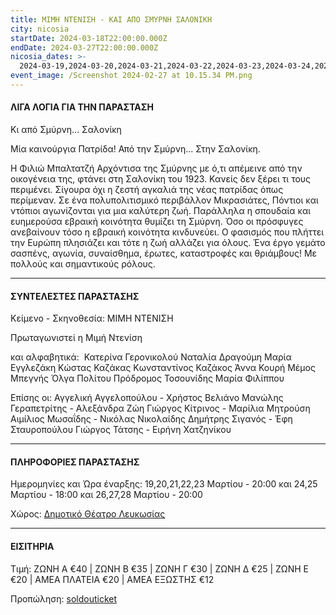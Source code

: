 ```yaml
---
title: ΜΙΜΗ ΝΤΕΝΙΣΗ - ΚΑΙ ΑΠΟ ΣΜΥΡΝΗ ΣΑΛΟΝΙΚΗ
city: nicosia
startDate: 2024-03-18T22:00:00.000Z
endDate: 2024-03-27T22:00:00.000Z
nicosia_dates: >-
  2024-03-19,2024-03-20,2024-03-21,2024-03-22,2024-03-23,2024-03-24,2024-03-25,2024-03-26,2024-03-27,2024-03-28
event_image: /Screenshot 2024-02-27 at 10.15.34 PM.png
---
```


#### ΛΙΓΑ ΛΟΓΙΑ ΓΙΑ ΤΗΝ ΠΑΡΑΣΤΑΣΗ

Κι από Σμύρνη... Σαλονίκη

Μία καινούργια Πατρίδα! Από την Σμύρνη... Στην Σαλονίκη. 

Η Φιλιώ Μπαλτατζή Αρχόντισα της Σμύρνης με ό,τι απέμεινε από την οικογένεια της, φτάνει στη Σαλονίκη του 1923. Κανείς δεν ξέρει τι τους περιμένει. Σίγουρα όχι η ζεστή αγκαλιά της νέας πατρίδας όπως περίμεναν. Σε ένα πολυπολιτισμικό περιβάλλον Μικρασιάτες, Πόντιοι και ντόπιοι αγωνίζονται για μια καλύτερη ζωή. Παράλληλα η σπουδαία και ευημερούσα εβραική κοινότητα θυμίζει τη Σμύρνη. Όσο οι πρόσφυγες ανεβαίνουν τόσο η εβραική κοινότητα κινδυνεύει. Ο φασισμός που πλήττει την Ευρώπη πλησιάζει και τότε η ζωή αλλάζει για όλους. Ένα έργο γεμάτο σασπένς, αγωνία, συναίσθημα, έρωτες, καταστροφές και θριάμβους! Με πολλούς και σημαντικούς ρόλους.

***

#### ΣΥΝΤΕΛΕΣΤΕΣ ΠΑΡΑΣΤΑΣΗΣ

Κείμενο - Σκηνοθεσία: ΜΙΜΗ ΝΤΕΝΙΣΗ

Πρωταγωνιστεί η Μιμή Ντενίση

και αλφαβητικά: 
Κατερίνα Γερονικολού
Ναταλία Δραγούμη
Μαρία Εγγλεζάκη
Κώστας Καζάκας
Κωνσταντίνος Καζάκος
Άννα Κουρή
Μέμος Μπεγνής
Όλγα Πολίτου
Πρόδρομος Τοσουνίδης
Μαρία Φιλίππου

Επίσης οι:
Αγγελική Αγγελοπούλου - Χρήστος Βελιάνο
Μανώλης Γεραπετρίτης - Αλεξάνδρα Ζώη
Γιώργος Κίτρινος - Μαρίλια Μητρούση
Αιμίλιος Μωσαΐδης - Νικόλας Νικολαίδης
Δημήτρης Σιγανός - Έφη Σταυροπούλου
Γιώργος Τάτσης - Ειρήνη Χατζηνίκου 

***

#### ΠΛΗΡΟΦΟΡΙΕΣ ΠΑΡΑΣΤΑΣΗΣ

Ημερομηνίες και Ώρα έναρξης: 19,20,21,22,23 Μαρτίου - 20:00 και 24,25 Μαρτίου - 18:00 και 26,27,28 Μαρτίου - 20:00

Χώρος: [Δημοτικό Θέατρο Λευκωσίας](https://www.google.com/maps/place/Nicosia+Municipal+Theatre/@35.1726565,33.3526747,17z/data=!3m1!4b1!4m6!3m5!1s0x14de17519633b289:0xf4e085228ec10fda!8m2!3d35.1726521!4d33.3552496!16s%2Fg%2F11fx_337t4?entry=ttu)

***

#### ΕΙΣΙΤΗΡΙΑ

Τιμή: ΖΩΝΗ Α €40 | ΖΩΝΗ Β €35 | ΖΩΝΗ Γ €30 | ΖΩΝΗ Δ €25 | ΖΩΝΗ Ε €20 | ΑΜΕΑ ΠΛΑΤΕΙΑ €20 | ΑΜΕΑ ΕΞΩΣΤΗΣ €12

Προπώληση: [soldouticket](https://www.soldoutticketbox.com/event/mimi-denisi-mar-2024?lang=el)
